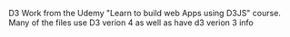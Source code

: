 D3 Work from the Udemy "Learn to build web Apps using D3JS" course.
Many of the files use D3 verion 4 as well as have d3 verion 3 info
